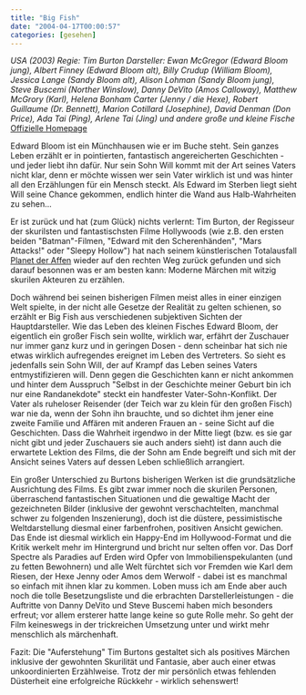 ```yaml
---
title: "Big Fish"
date: "2004-04-17T00:00:57"
categories: [gesehen]
---
```


*USA (2003)
Regie: Tim Burton
Darsteller: Ewan McGregor (Edward Bloom jung), Albert Finney (Edward Bloom alt), Billy Crudup (William Bloom), Jessica Lange (Sandy Bloom alt), Alison Lohman (Sandy Bloom jung), Steve Buscemi (Norther Winslow), Danny DeVito (Amos Calloway), Matthew McGrory (Karl), Helena Bonham Carter (Jenny / die Hexe), Robert Guillaume (Dr. Bennett), Marion Cotillard (Josephine), David Denman (Don Price), Ada Tai (Ping), Arlene Tai (Jing) und andere große und kleine Fische*
[Offizielle Homepage](http://www.bigfish-derfilm.de/)

Edward Bloom ist ein Münchhausen wie er im Buche steht. Sein ganzes Leben erzählt er in pointierten, fantastisch angereicherten Geschichten - und jeder liebt ihn dafür. Nur sein Sohn Will kommt mit der Art seines Vaters nicht klar, denn er möchte wissen wer sein Vater wirklich ist und was hinter all den Erzählungen für ein Mensch steckt. Als Edward im Sterben liegt sieht Will seine Chance gekommen, endlich hinter die Wand aus Halb-Wahrheiten zu sehen...

Er ist zurück und hat (zum Glück) nichts verlernt: Tim Burton, der Regisseur der skurilsten und fantastischsten Filme Hollywoods (wie z.B. den ersten beiden "Batman"-Filmen, "Edward mit den Scherenhänden", "Mars Attacks!" oder "Sleepy Hollow") hat nach seinem künstlerischen Totalausfall [Planet der Affen](/blog/2001/09/04/planet-der-affen/) wieder auf den rechten Weg zurück gefunden und sich darauf besonnen was er am besten kann: Moderne Märchen mit witzig skurilen Akteuren zu erzählen.

Doch während bei seinen bisherigen Filmen meist alles in einer einzigen Welt spielte, in der nicht alle Gesetze der Realität zu gelten schienen, so erzählt er Big Fish aus verschiedenen subjektiven Sichten der Hauptdarsteller. Wie das Leben des kleinen Fisches Edward Bloom, der eigentlich ein großer Fisch sein wollte, wirklich war, erfährt der Zuschauer nur immer ganz kurz und in geringen Dosen - denn scheinbar hat sich nie etwas wirklich aufregendes ereignet im Leben des Vertreters. So sieht es jedenfalls sein Sohn Will, der auf Krampf das Leben seines Vaters entmystifizieren will. Denn gegen die Geschichten kann er nicht ankommen und hinter dem Ausspruch "Selbst in der Geschichte meiner Geburt bin ich nur eine Randanekdote" steckt ein handfester Vater-Sohn-Konflikt. Der Vater als ruheloser Reisender (der Teich war zu klein für den großen Fisch) war nie da, wenn der Sohn ihn brauchte, und so dichtet ihm jener eine zweite Familie und Affären mit anderen Frauen an - seine Sicht auf die Geschichten. Dass die Wahrheit irgendwo in der Mitte liegt (bzw. es sie gar nicht gibt und jeder Zuschauers sie auch anders sieht) ist dann auch die erwartete Lektion des Films, die der Sohn am Ende begreift und sich mit der Ansicht seines Vaters auf dessen Leben schließlich arrangiert.

Ein großer Unterschied zu Burtons bisherigen Werken ist die grundsätzliche Ausrichtung des Films. Es gibt zwar immer noch die skurilen Personen, überraschend fantastischen Situationen und die gewaltige Macht der gezeichneten Bilder (inklusive der gewohnt verschachtelten, manchmal schwer zu folgenden Inszenierung), doch ist die düstere, pessimistische Weltdarstellung diesmal einer farbenfrohen, positiven Ansicht gewichen. Das Ende ist diesmal wirklich ein Happy-End im Hollywood-Format und die Kritik werkelt mehr im Hintergrund und bricht nur selten offen vor. Das Dorf Spectre als Paradies auf Erden wird Opfer von Immobilienspekulanten (und zu fetten Bewohnern) und alle Welt fürchtet sich vor Fremden wie Karl dem Riesen, der Hexe Jenny oder Amos dem Werwolf - dabei ist es manchmal so einfach mit ihnen klar zu kommen. Loben muss ich am Ende aber auch noch die tolle Besetzungsliste und die erbrachten Darstellerleistungen - die Auftritte von Danny DeVito und Steve Buscemi haben mich besonders erfreut; vor allem ersterer hatte lange keine so gute Rolle mehr. So geht der Film keineswegs in der trickreichen Umsetzung unter und wirkt mehr menschlich als märchenhaft.

Fazit: Die "Auferstehung" Tim Burtons gestaltet sich als positives Märchen inklusive der gewohnten Skurilität und Fantasie, aber auch einer etwas unkoordinierten Erzählweise. Trotz der mir persönlich etwas fehlenden Düsterheit eine erfolgreiche Rückkehr - wirklich sehenswert!
